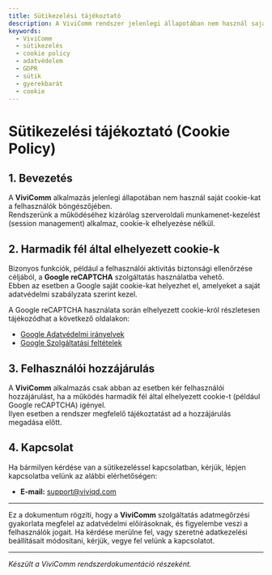 ```yaml
---
title: Sütikezelési tájékoztató
description: A ViviComm rendszer jelenlegi állapotában nem használ saját cookie-kat. Harmadik fél cookie csak reCAPTCHA esetén lehetséges.
keywords: 
  - ViviComm
  - sütikezelés
  - cookie policy
  - adatvédelem
  - GDPR
  - sütik
  - gyerekbarát
  - cookie
---
```


# Sütikezelési tájékoztató (Cookie Policy)

## 1. Bevezetés

A **ViviComm** alkalmazás jelenlegi állapotában nem használ saját cookie-kat a felhasználók böngészőjében.  
Rendszerünk a működéséhez kizárólag szerveroldali munkamenet-kezelést (session management) alkalmaz, cookie-k elhelyezése nélkül.

## 2. Harmadik fél által elhelyezett cookie-k

Bizonyos funkciók, például a felhasználói aktivitás biztonsági ellenőrzése céljából, a **Google reCAPTCHA** szolgáltatás használatba vehető.  
Ebben az esetben a Google saját cookie-kat helyezhet el, amelyeket a saját adatvédelmi szabályzata szerint kezel.

A Google reCAPTCHA használata során elhelyezett cookie-król részletesen tájékozódhat a következő oldalakon:

- [Google Adatvédelmi irányelvek](https://policies.google.com/privacy)
- [Google Szolgáltatási feltételek](https://policies.google.com/terms)

## 3. Felhasználói hozzájárulás

A **ViviComm** alkalmazás csak abban az esetben kér felhasználói hozzájárulást, ha a működés harmadik fél által elhelyezett cookie-t (például Google reCAPTCHA) igényel.  
Ilyen esetben a rendszer megfelelő tájékoztatást ad a hozzájárulás megadása előtt.

## 4. Kapcsolat

Ha bármilyen kérdése van a sütikezeléssel kapcsolatban, kérjük, lépjen kapcsolatba velünk az alábbi elérhetőségen:

- **E-mail:** support@viviqd.com

---

Ez a dokumentum rögzíti, hogy a **ViviComm** szolgáltatás adatmegőrzési gyakorlata megfelel az adatvédelmi előírásoknak, és figyelembe veszi a felhasználók jogait. Ha kérdése merülne fel, vagy szeretné adatkezelési beállításait módosítani, kérjük, vegye fel velünk a kapcsolatot.

---

*Készült a ViviComm rendszerdokumentáció részeként.*

